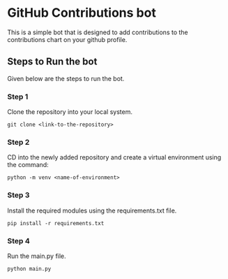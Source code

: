 # GitHub Contributions bot

This is a simple bot that is designed to add contributions to the contributions chart on your github profile.

## Steps to Run the bot

Given below are the steps to run the bot.

### Step 1
Clone the repository into your local system.
```
git clone <link-to-the-repository>
```

### Step 2
CD into the newly added repository and create a virtual environment using the command:
```
python -m venv <name-of-environment>
```

### Step 3
Install the required modules using the requirements.txt file.
```
pip install -r requirements.txt
```

### Step 4
Run the main.py file.
```
python main.py
```